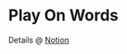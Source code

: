 # Play On Words

Details @ [Notion](https://ngamolsky.notion.site/XWord-6d3eb4de23094cef876130fe7773759d)
